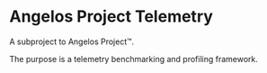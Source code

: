 # Angelos Project Telemetry

A subproject to Angelos Project™.

The purpose is a telemetry benchmarking and profiling framework.